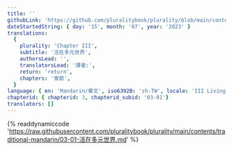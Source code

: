 ```yaml
---
title: ''
githubLink: 'https://github.com/pluralitybook/plurality/blob/main/contents/traditional-mandarin/03-01-活在多元世界.md'
dateStartedString: { day: '15', month: '07', year: '2023' }
translations:
  {
    plurality: 'Chapter III',
    subtitle: '活在多元世界',
    authorsLead: '',
    translatorsLead: '譯者:',
    return: 'return',
    chapters: '章節',
  }
language: { en: 'Mandarin/華文', iso6392B: 'zh-TW', locale: 'III Living in a Plural World' }
chapterid: { chapterid: 3, chapterid_subid: '03-01'}
translators: []
---
```

{% readdynamiccode 'https://raw.githubusercontent.com/pluralitybook/plurality/main/contents/traditional-mandarin/03-01-活在多元世界.md' %}
